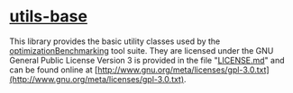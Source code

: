 # [utils-base](http://www.github.com/optimizationBenchmarking/utils-base/)

This library provides the basic utility classes used by the [optimizationBenchmarking](http://www.github.com/optimizationBenchmarking/) tool suite. They are licensed under the GNU General Public License Version 3 is provided in the file "[LICENSE.md](http://github.com/optimizationBenchmarking/utils-base/tree/master/LICENSE.md)" and can be found online at
[http://www.gnu.org/meta/licenses/gpl-3.0.txt](http://www.gnu.org/meta/licenses/gpl-3.0.txt).